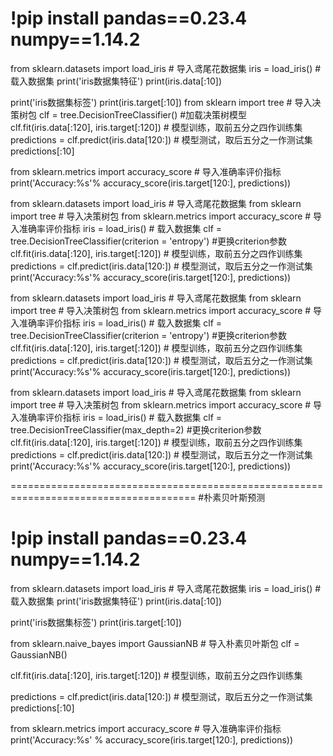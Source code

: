 # !pip install pandas==0.23.4 numpy==1.14.2
from sklearn.datasets import load_iris # 导入鸢尾花数据集
iris = load_iris() # 载入数据集
print('iris数据集特征')
print(iris.data[:10])

print('iris数据集标签')
print(iris.target[:10])
from sklearn import tree # 导入决策树包
clf = tree.DecisionTreeClassifier() #加载决策树模型
clf.fit(iris.data[:120], iris.target[:120]) # 模型训练，取前五分之四作训练集
predictions = clf.predict(iris.data[120:]) # 模型测试，取后五分之一作测试集
predictions[:10]

from sklearn.metrics import accuracy_score # 导入准确率评价指标
print('Accuracy:%s'% accuracy_score(iris.target[120:], predictions))

from sklearn.datasets import load_iris # 导入鸢尾花数据集
from sklearn import tree # 导入决策树包
from sklearn.metrics import accuracy_score # 导入准确率评价指标
iris = load_iris() # 载入数据集
clf = tree.DecisionTreeClassifier(criterion = 'entropy') #更换criterion参数
clf.fit(iris.data[:120], iris.target[:120]) # 模型训练，取前五分之四作训练集
predictions = clf.predict(iris.data[120:]) # 模型测试，取后五分之一作测试集
print('Accuracy:%s'% accuracy_score(iris.target[120:], predictions))

from sklearn.datasets import load_iris # 导入鸢尾花数据集
from sklearn import tree # 导入决策树包
from sklearn.metrics import accuracy_score # 导入准确率评价指标
iris = load_iris() # 载入数据集
clf = tree.DecisionTreeClassifier(criterion = 'entropy') #更换criterion参数
clf.fit(iris.data[:120], iris.target[:120]) # 模型训练，取前五分之四作训练集
predictions = clf.predict(iris.data[120:]) # 模型测试，取后五分之一作测试集
print('Accuracy:%s'% accuracy_score(iris.target[120:], predictions))

from sklearn.datasets import load_iris # 导入鸢尾花数据集
from sklearn import tree # 导入决策树包
from sklearn.metrics import accuracy_score # 导入准确率评价指标
iris = load_iris() # 载入数据集
clf = tree.DecisionTreeClassifier(max_depth=2) #更换criterion参数
clf.fit(iris.data[:120], iris.target[:120]) # 模型训练，取前五分之四作训练集
predictions = clf.predict(iris.data[120:]) # 模型测试，取后五分之一作测试集
print('Accuracy:%s'% accuracy_score(iris.target[120:], predictions))

======================================================================================
#朴素贝叶斯预测
# !pip install pandas==0.23.4 numpy==1.14.2
from sklearn.datasets import load_iris # 导入鸢尾花数据集
iris = load_iris() # 载入数据集
print('iris数据集特征')
print(iris.data[:10])

print('iris数据集标签')
print(iris.target[:10])

from sklearn.naive_bayes import GaussianNB # 导入朴素贝叶斯包
clf = GaussianNB()

clf.fit(iris.data[:120], iris.target[:120]) # 模型训练，取前五分之四作训练集

predictions = clf.predict(iris.data[120:]) # 模型测试，取后五分之一作测试集
predictions[:10]

from sklearn.metrics import accuracy_score # 导入准确率评价指标
print('Accuracy:%s' % accuracy_score(iris.target[120:], predictions))
